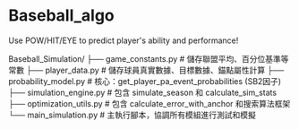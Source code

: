 # Baseball_algo
Use POW/HIT/EYE to predict player's ability and performance!

Baseball_Simulation/
├── game_constants.py       # 儲存聯盟平均、百分位基準等常數
├── player_data.py          # 儲存球員真實數據、目標數據、錨點屬性計算
├── probability_model.py    # 核心：get_player_pa_event_probabilities (SB2因子)
├── simulation_engine.py    # 包含 simulate_season 和 calculate_sim_stats
├── optimization_utils.py   # 包含 calculate_error_with_anchor 和搜索算法框架
└── main_simulation.py      # 主執行腳本，協調所有模組進行測試和模擬